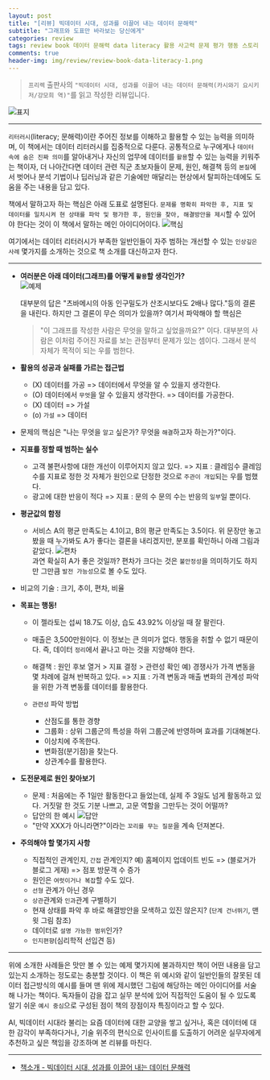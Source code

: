 ```yaml
---  
layout: post  
title: "[리뷰] 빅데이터 시대, 성과를 이끌어 내는 데이터 문해력"  
subtitle: "그래프와 도표만 바라보는 당신에게"  
categories: review  
tags: review book 데이터 문해력 data literacy 활용 사고력 문제 평가 행동 스토리 기획 
comments: true  
header-img: img/review/review-book-data-literacy-1.png
---  
```

  
> `프리렉` 출판사의 `"빅데이터 시대, 성과를 이끌어 내는 데이터 문해력(카시와기 요시키 저/강모희 역)"`를 읽고 작성한 리뷰입니다.  

![표지](https://telegeam.github.io/assets/img/review/review-book-data-literacy-1.png)  

---

`리터러시`(literacy; 문해력)이란 주어진 정보를 이해하고 활용할 수 있는 능력을 의미하며, 이 책에서는 데이터 리터러시를 집중적으로 다룬다. 공통적으로 누구에게나 `데이터 속에 숨은 진짜 의미`를 알아내거나 자신의 업무에 데이터를 `활용`할 수 있는 능력을 키워주는 책이자, 더 나아간다면 데이터 관련 직군 초보자들이 문제, 원인, 해결책 등의 `본질`에서 벗어나 분석 기법이나 딥러닝과 같은 기술에만 매달리는 현상에서 탈피하는데에도 도움을 주는 내용을 담고 있다.

책에서 말하고자 하는 핵심은 아래 도표로 설명된다. `문제를 명확히 파악한 후, 지표 및 데이터를 일치시켜 현 상태를 파악 및 평가한 후, 원인을 찾아, 해결방안을 제시`할 수 있어야 한다는 것이 이 책에서 말하는 메인 아이디어이다.
![핵심](https://telegeam.github.io/assets/img/review/review-book-data-literacy-2.png)  

여기에서는 데이터 리터러시가 부족한 일반인들이 자주 범하는 개선할 수 있는 `인상깊은 사례` 몇가지를 소개하는 것으로 책 소개를 대신하고자 한다. 

---

* __여러분은 아래 데이터(그래프)를 어떻게 `활용`할 생각인가?__  
  ![예제](https://telegeam.github.io/assets/img/review/review-book-data-literacy-3.png)  

  대부분의 답은 "츠바메시의 아동 인구밀도가 산조시보다도 2배나 많다."등의 결론을 내린다. 하지만 그 결론이 무슨 의미가 있을까? 여기서 파악해야 할 핵심은 
  > "이 그래프를 작성한 사람은 무엇을 말하고 싶었을까요?"
  이다. 대부분의 사람은 이처럼 주어진 자료를 보는 관점부터 문제가 있는 셈이다. 그래서 분석 자체가 목적이 되는 우를 범한다.

* __활용의 성공과 실패를 가르는 접근법__   
  - (X) 데이터를 가공 => 데이터에서 무엇을 알 수 있을지 생각한다.
  - (O) 데이터에서 `무엇`을 알 수 있을지 생각한다. => 데이터를 가공한다.
  - (X) 데이터 => 가설
  - (o) `가설` => 데이터

* 문제의 핵심은 "나는 무엇을 `알고` 싶은가? 무엇을 `해결`하고자 하는가?"이다.  

* __지표를 정할 때 범하는 실수__  
  - 고객 불편사항에 대한 개선이 이루어지지 않고 있다. => 지표 : 클레임수
    클레임 수를 지표로 정한 것 자체가 원인으로 단정한 것으로 `주관이 개입`되는 우를 범했다.
  - 광고에 대한 반응이 적다 => 지표 : 문의 수
    문의 수는 반응의 `일부`일 뿐이다.

* __평균값의 함정__   
  - 서비스 A의 평균 만족도는 4.1이고, B의 평균 만족도는 3.5이다. 
    위 문장만 놓고 봤을 때 누가봐도 A가 좋다는 결론을 내리겠지만, 분포를 확인하니 아래 그림과 같았다.
    ![편차](https://telegeam.github.io/assets/img/review/review-book-data-literacy-4.png)  
    과연 확실히 A가 좋은 것일까? 편차가 크다는 것은 `불안정성`을 의미하기도 하지만 그만큼 `발전 가능성`으로 볼 수도 있다.

* 비교의 기술 : 크기, 추이, 편차, 비율  

* __목표는 행동!__  
  - 이 젤라토는 섭씨 18.7도 이상, 습도 43.92% 이상일 때 잘 팔린다.
  - 매출은 3,500만원이다.
  이 정보는 큰 의미가 없다. 행동을 취할 수 없기 때문이다. 즉, 데이터 `정리`에서 끝나고 마는 것을 지양해야 한다. 

  - 해결책 : 원인 후보 열거 > 지표 결정 > 관련성 확인
    예) 경쟁사가 가격 변동을 몇 차례에 걸쳐 반복하고 있다. => 지표 : 가격 변동과 매출 변화의 관계성 파악을 위한 가격 변동률 데이터를 활용한다.

  - `관련성` 파악 방법
    + 산점도를 통한 경향
    + 그룹화 : 상위 그룹군의 특성을 하위 그룹군에 반영하며 효과를 기대해본다.
    + 이상치에 주목한다.
    + 변화점(분기점)을 찾는다.
    + 상관계수를 활용한다.

* __도전문제로 원인 찾아보기__  
  - 문제 : 처음에는 주 1일만 활동한다고 들었는데, 실제 주 3일도 넘게 활동하고 있다. 거짓말 한 것도 기분 나쁘고, 고문 역할을 그만두는 것이 어떨까?
  - 답안의 한 예시
    ![답안](https://telegeam.github.io/assets/img/review/review-book-data-literacy-5.png)  
  - "만약 XXX가 아니라면?"이라는 `꼬리를 무는 질문`을 계속 던져본다.

* __주의해야 할 몇가지 사항__  
  - 직접적인 관계인지, `간접` 관계인지?
    예) 홈페이지 업데이트 빈도 => (블로거가 블로그 게재) => 점포 방문객 수 증가
  - 원인은 `여럿이거나 복잡`할 수도 있다.
  - `선형` 관계가 아닌 경우
  - `상관`관계와 `인과`관계 구별하기
  - 현재 상태를 파악 후 바로 해결방안을 모색하고 있진 않은지? (`단계 건너뛰기`, 맨 윗 그림 참조)
  - 데이터로 `설명 가능한 범위`인가?
  - `인지편향`(심리학적 선입견 등)

---

위에 소개한 사례들은 맛만 볼 수 있는 예제 몇가지에 불과하지만 책이 어떤 내용을 담고 있는지 소개하는 정도로는 충분할 것이다. 이 책은 위 예시와 같이 일반인들의 잘못된 데이터 접근방식의 예시를 들며 맨 위에 제시했던 그림에 해당하는 메인 아이디어를 서술해 나가는 책이다. 독자들이 감을 잡고 실무 분석에 있어 직접적인 도움이 될 수 있도록 알기 쉬운 `예시 중심`으로 구성된 점이 책의 장점이자 특징이라고 할 수 있다. 

AI, 빅데이터 시대라 불리는 요즘 데이터에 대한 교양을 쌓고 싶거나, 혹은 데이터에 대한 감각이 부족하다거나, 기술 위주의 편식으로 인사이트를 도출하기 어려운 실무자에게 추천하고 싶은 책임을 강조하며 본 리뷰를 마친다.

---

* [책소개 - 빅데이터 시대, 성과를 이끌어 내는 데이터 문해력](http://www.yes24.com/Product/Goods/97701103?OzSrank=1)

